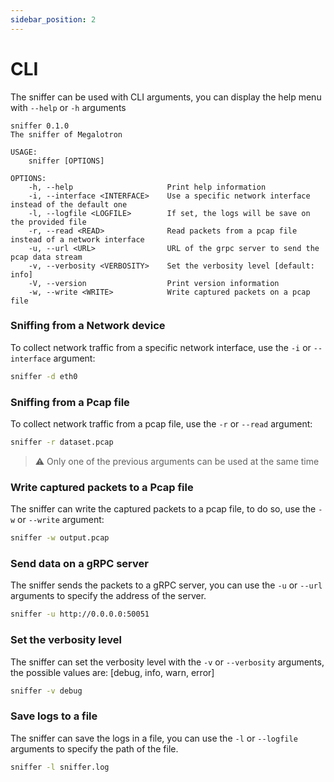 ```yaml
---
sidebar_position: 2
---
```


# CLI

The sniffer can be used with CLI arguments, you can display the help menu with `--help` or `-h` arguments

```
sniffer 0.1.0
The sniffer of Megalotron

USAGE:
    sniffer [OPTIONS]

OPTIONS:
    -h, --help                     Print help information
    -i, --interface <INTERFACE>    Use a specific network interface instead of the default one
    -l, --logfile <LOGFILE>        If set, the logs will be save on the provided file
    -r, --read <READ>              Read packets from a pcap file instead of a network interface
    -u, --url <URL>                URL of the grpc server to send the pcap data stream
    -v, --verbosity <VERBOSITY>    Set the verbosity level [default: info]
    -V, --version                  Print version information
    -w, --write <WRITE>            Write captured packets on a pcap file
```

### Sniffing from a Network device

To collect network traffic from a specific network interface, use the `-i` or `--interface` argument:
```sh
sniffer -d eth0
```

### Sniffing from a Pcap file

To collect network traffic from a pcap file, use the `-r` or `--read` argument:

```sh
sniffer -r dataset.pcap
```

> :warning: Only one of the previous arguments can be used at the same time

### Write captured packets to a Pcap file

The sniffer can write the captured packets to a pcap file, to do so, use the `-w` or `--write` argument:

```sh
sniffer -w output.pcap
```

### Send data on a gRPC server

The sniffer sends the packets to a gRPC server, you can use the `-u` or `--url` arguments to specify the address of the server.

```sh
sniffer -u http://0.0.0.0:50051
```

### Set the verbosity level

The sniffer can set the verbosity level with the `-v` or `--verbosity` arguments, the possible values are: [debug, info, warn, error]

```sh
sniffer -v debug
```

### Save logs to a file

The sniffer can save the logs in a file, you can use the `-l` or `--logfile` arguments to specify the path of the file.

```sh
sniffer -l sniffer.log
```
